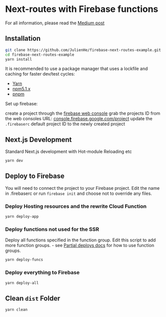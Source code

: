 # Next-routes with Firebase functions
For all information, please read the [Medium post](https://codeburst.io/next-routes-with-firebase-hosting-on-cloud-functions-e7c78308a24d)

## Installation

```bash
git clone https://github.com/JulienHe/firebase-next-routes-example.git
cd firebase-next-routes-example
yarn install
```

It is recommended to use a package manager that uses a lockfile and caching for faster dev/test cycles:

- [Yarn](https://github.com/yarnpkg/yarn)
- [npm5.1.x](https://github.com/npm/npm)
- [pnpm](https://github.com/pnpm/pnpm)

Set up firebase:

create a project through the [firebase web console](https://console.firebase.google.com/)
grab the projects ID from the web consoles URL: [console.firebase.google.com/project](https://console.firebase.google.com/project/)
update the `.firebaserc` default project ID to the newly created project

## Next.js Development

Standard Next.js development with Hot-module Reloading etc

```bash
yarn dev
```

## Deploy to Firebase

You will need to connect the project to your Firebase project. Edit the name in .firebaserc or run `firebase init` and choose not to override any files.

### Deploy Hosting resources and the rewrite Cloud Function

```bash
yarn deploy-app
```

### Deploy functions not used for the SSR

Deploy all functions specified in the function group. Edit this script to add more function groups. - see [Partial deploys docs](https://firebase.google.com/docs/cli/#partial_deploys) for how to use function groups.

```bash
yarn deploy-funcs
```

### Deploy everything to Firebase

```bash
yarn deploy-all
```

## Clean `dist` Folder

```bash
yarn clean
```
